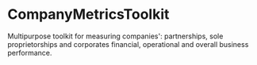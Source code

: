 # CompanyMetricsToolkit
Multipurpose toolkit for measuring companies': partnerships, sole proprietorships and corporates financial, operational and overall business performance.
